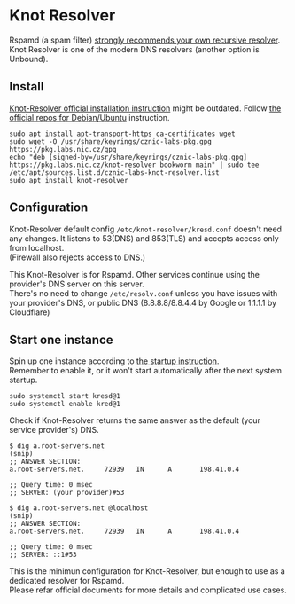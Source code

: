# Knot Resolver

Rspamd (a spam filter) [strongly recommends your own recursive resolver](https://rspamd.com/doc/faq.html#resolver-setup). Knot Resolver is one of the modern DNS resolvers (another option is Unbound).

## Install

[Knot-Resolver official installation instruction](https://www.knot-resolver.cz/documentation/stable/quickstart-install.html) might be outdated. Follow [the official repos for Debian/Ubuntu](https://pkg.labs.nic.cz/doc/?project=knot-resolver) instruction.

```console
sudo apt install apt-transport-https ca-certificates wget
sudo wget -O /usr/share/keyrings/cznic-labs-pkg.gpg https://pkg.labs.nic.cz/gpg
echo "deb [signed-by=/usr/share/keyrings/cznic-labs-pkg.gpg] https://pkg.labs.nic.cz/knot-resolver bookworm main" | sudo tee /etc/apt/sources.list.d/cznic-labs-knot-resolver.list
sudo apt install knot-resolver
```

## Configuration

Knot-Resolver default config `/etc/knot-resolver/kresd.conf` doesn't need any changes. It listens to 53(DNS) and 853(TLS) and accepts access only from localhost.  
(Firewall also rejects access to DNS.)

This Knot-Resolver is for Rspamd. Other services continue using the provider's DNS server on this server.  
There's no need to change `/etc/resolv.conf` unless you have issues with your provider's DNS, or public DNS (8.8.8.8/8.8.4.4 by Google or 1.1.1.1 by Cloudflare)

## Start one instance

Spin up one instance according to [the startup instruction](https://www.knot-resolver.cz/documentation/stable/quickstart-startup.html).  
Remember to enable it, or it won't start automatically after the next system startup.

```console
sudo systemctl start kresd@1
sudo systemctl enable kred@1
```

Check if Knot-Resolver returns the same answer as the default (your service provider's) DNS.

```console
$ dig a.root-servers.net
(snip)
;; ANSWER SECTION:
a.root-servers.net.     72939   IN      A       198.41.0.4

;; Query time: 0 msec
;; SERVER: (your provider)#53
```

```console
$ dig a.root-servers.net @localhost
(snip)
;; ANSWER SECTION:
a.root-servers.net.     72939   IN      A       198.41.0.4

;; Query time: 0 msec
;; SERVER: ::1#53
```

This is the minimun configuration for Knot-Resolver, but enough to use as a dedicated resolver for Rspamd.  
Please refar official documents for more details and complicated use cases.
